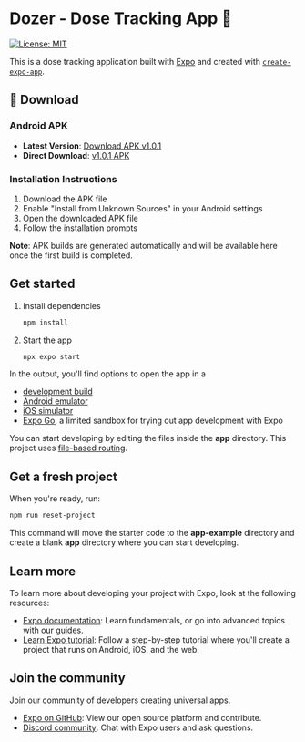 # Dozer - Dose Tracking App 💊

[![License: MIT](https://img.shields.io/badge/License-MIT-yellow.svg)](https://opensource.org/licenses/MIT)

This is a dose tracking application built with [Expo](https://expo.dev) and created with [`create-expo-app`](https://www.npmjs.com/package/create-expo-app).

## 📱 Download

### Android APK
- **Latest Version**: [Download APK v1.0.1](https://github.com/saadpocalypse/dozer/releases/latest/download/app-release.apk)
- **Direct Download**: [v1.0.1 APK](https://github.com/saadpocalypse/dozer/releases/download/v1.0.1/app-release.apk)

### Installation Instructions
1. Download the APK file
2. Enable "Install from Unknown Sources" in your Android settings
3. Open the downloaded APK file
4. Follow the installation prompts

**Note**: APK builds are generated automatically and will be available here once the first build is completed.

## Get started

1. Install dependencies

   ```bash
   npm install
   ```

2. Start the app

   ```bash
   npx expo start
   ```

In the output, you'll find options to open the app in a

- [development build](https://docs.expo.dev/develop/development-builds/introduction/)
- [Android emulator](https://docs.expo.dev/workflow/android-studio-emulator/)
- [iOS simulator](https://docs.expo.dev/workflow/ios-simulator/)
- [Expo Go](https://expo.dev/go), a limited sandbox for trying out app development with Expo

You can start developing by editing the files inside the **app** directory. This project uses [file-based routing](https://docs.expo.dev/router/introduction).

## Get a fresh project

When you're ready, run:

```bash
npm run reset-project
```

This command will move the starter code to the **app-example** directory and create a blank **app** directory where you can start developing.

## Learn more

To learn more about developing your project with Expo, look at the following resources:

- [Expo documentation](https://docs.expo.dev/): Learn fundamentals, or go into advanced topics with our [guides](https://docs.expo.dev/guides).
- [Learn Expo tutorial](https://docs.expo.dev/tutorial/introduction/): Follow a step-by-step tutorial where you'll create a project that runs on Android, iOS, and the web.

## Join the community

Join our community of developers creating universal apps.

- [Expo on GitHub](https://github.com/expo/expo): View our open source platform and contribute.
- [Discord community](https://chat.expo.dev): Chat with Expo users and ask questions.

